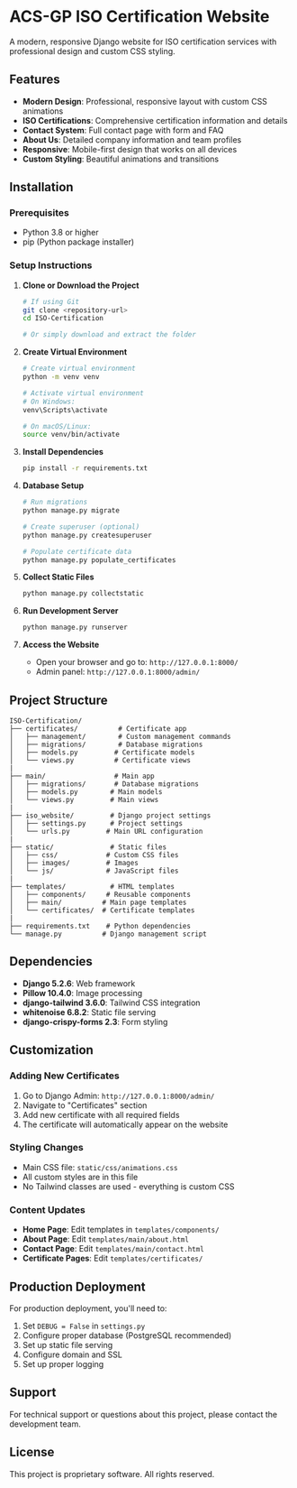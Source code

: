 # ACS-GP ISO Certification Website

A modern, responsive Django website for ISO certification services with professional design and custom CSS styling.

## Features

- **Modern Design**: Professional, responsive layout with custom CSS animations
- **ISO Certifications**: Comprehensive certification information and details
- **Contact System**: Full contact page with form and FAQ
- **About Us**: Detailed company information and team profiles
- **Responsive**: Mobile-first design that works on all devices
- **Custom Styling**: Beautiful animations and transitions

## Installation

### Prerequisites

- Python 3.8 or higher
- pip (Python package installer)

### Setup Instructions

1. **Clone or Download the Project**
   ```bash
   # If using Git
   git clone <repository-url>
   cd ISO-Certification
   
   # Or simply download and extract the folder
   ```

2. **Create Virtual Environment**
   ```bash
   # Create virtual environment
   python -m venv venv
   
   # Activate virtual environment
   # On Windows:
   venv\Scripts\activate
   
   # On macOS/Linux:
   source venv/bin/activate
   ```

3. **Install Dependencies**
   ```bash
   pip install -r requirements.txt
   ```

4. **Database Setup**
   ```bash
   # Run migrations
   python manage.py migrate
   
   # Create superuser (optional)
   python manage.py createsuperuser
   
   # Populate certificate data
   python manage.py populate_certificates
   ```

5. **Collect Static Files**
   ```bash
   python manage.py collectstatic
   ```

6. **Run Development Server**
   ```bash
   python manage.py runserver
   ```

7. **Access the Website**
   - Open your browser and go to: `http://127.0.0.1:8000/`
   - Admin panel: `http://127.0.0.1:8000/admin/`

## Project Structure

```
ISO-Certification/
├── certificates/          # Certificate app
│   ├── management/        # Custom management commands
│   ├── migrations/        # Database migrations
│   ├── models.py         # Certificate models
│   └── views.py          # Certificate views
|
├── main/                 # Main app
│   ├── migrations/       # Database migrations
│   ├── models.py        # Main models
│   └── views.py         # Main views
|
├── iso_website/         # Django project settings
│   ├── settings.py      # Project settings
│   └── urls.py         # Main URL configuration
|
├── static/              # Static files
│   ├── css/            # Custom CSS files
│   ├── images/         # Images
│   └── js/             # JavaScript files
|
├── templates/           # HTML templates
│   ├── components/     # Reusable components
│   ├── main/          # Main page templates
│   └── certificates/  # Certificate templates
|
├── requirements.txt    # Python dependencies
└── manage.py          # Django management script
```

## Dependencies

- **Django 5.2.6**: Web framework
- **Pillow 10.4.0**: Image processing
- **django-tailwind 3.6.0**: Tailwind CSS integration
- **whitenoise 6.8.2**: Static file serving
- **django-crispy-forms 2.3**: Form styling

## Customization

### Adding New Certificates

1. Go to Django Admin: `http://127.0.0.1:8000/admin/`
2. Navigate to "Certificates" section
3. Add new certificate with all required fields
4. The certificate will automatically appear on the website

### Styling Changes

- Main CSS file: `static/css/animations.css`
- All custom styles are in this file
- No Tailwind classes are used - everything is custom CSS

### Content Updates

- **Home Page**: Edit templates in `templates/components/`
- **About Page**: Edit `templates/main/about.html`
- **Contact Page**: Edit `templates/main/contact.html`
- **Certificate Pages**: Edit `templates/certificates/`

## Production Deployment

For production deployment, you'll need to:

1. Set `DEBUG = False` in `settings.py`
2. Configure proper database (PostgreSQL recommended)
3. Set up static file serving
4. Configure domain and SSL
5. Set up proper logging

## Support

For technical support or questions about this project, please contact the development team.

## License

This project is proprietary software. All rights reserved.